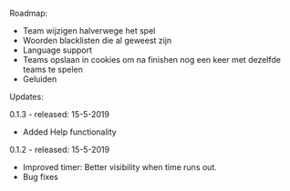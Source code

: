 Roadmap:

- Team wijzigen halverwege het spel
- Woorden blacklisten die al geweest zijn
- Language support
- Teams opslaan in cookies om na finishen nog een keer met dezelfde teams te spelen
- Geluiden

Updates:

0.1.3 - released: 15-5-2019
- Added Help functionality

0.1.2 - released: 15-5-2019
- Improved timer: Better visibility when time runs out.
- Bug fixes